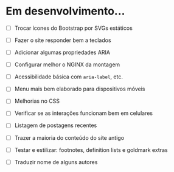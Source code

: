 # Em desenvolvimento...

- [ ] Trocar ícones do Bootstrap por SVGs estáticos
- [ ] Fazer o site responder bem a teclados
- [ ] Adicionar algumas propriedades ARIA
- [ ] Configurar melhor o NGINX da montagem
- [ ] Acessibilidade básica com `aria-label`, etc.
- [ ] Menu mais bem elaborado para dispositivos móveis
- [ ] Melhorias no CSS
- [ ] Verificar se as interações funcionam bem em celulares
- [ ] Listagem de postagens recentes
- [ ] Trazer a maioria do conteúdo do site antigo
- [ ] Testar e estilizar: footnotes, definition lists e goldmark extras
- [ ] Traduzir nome de alguns autores


